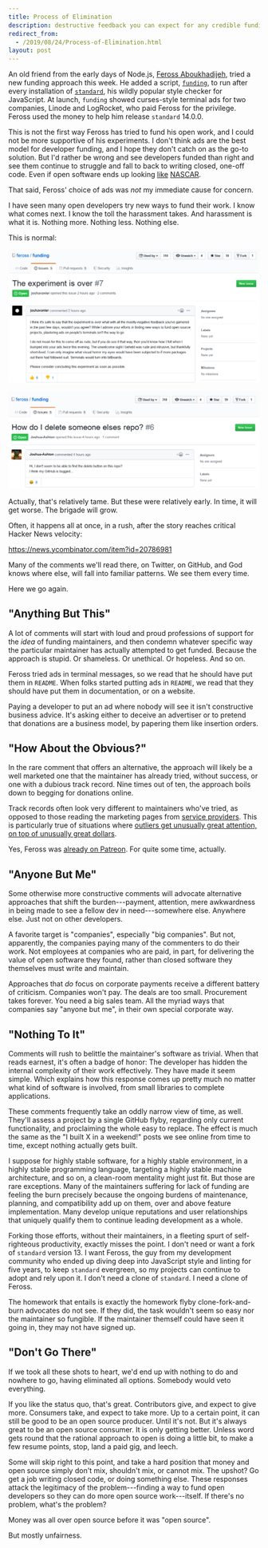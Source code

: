 ```yaml
---
title: Process of Elimination
description: destructive feedback you can expect for any credible funding idea
redirect_from:
  - /2019/08/24/Process-of-Elimination.html
layout: post
---
```


An old friend from the early days of Node.js, [Feross Aboukhadijeh](https://feross.org), tried a new funding approach this week.  He added a script, [`funding`](https://www.npmjs.com/package/funding), to run after every installation of [`standard`](https://www.npmjs.com/package/standard), his wildly popular style checker for JavaScript.  At launch, `funding` showed curses-style terminal ads for two companies, Linode and LogRocket, who paid Feross for the privilege.  Feross used the money to help him release `standard` 14.0.0.

This is not the first way Feross has tried to fund his open work, and I could not be more supportive of his experiments.  I don't think ads are the best model for developer funding, and I hope they don't catch on as the go-to solution.  But I'd rather be wrong and see developers funded than right and see them continue to struggle and fall to back to writing closed, one-off code.  Even if open software ends up looking [like](https://en.wikipedia.org/wiki/File:JimmieJohnsonAugust2007.jpg) [NASCAR](https://commons.wikimedia.org/wiki/File:NASCAR_practice.jpg).

That said, Feross' choice of ads was _not_ my immediate cause for concern.

I have seen many open developers try new ways to fund their work.  I know what comes next.  I know the toll the harassment takes.  And harassment is what it is.  Nothing more.  Nothing less.  Nothing else.

This is normal:

<a class="noglyph" href="/images/experiment-over.png"><img alt='"The experiment is over"' src="/images/experiment-over.png"></a>

<a class="noglyph" href="/images/delete-repo.png"><img alt='"How do I delete someone elses repo?"' src="/images/delete-repo.png"></a>

Actually, that's relatively tame.  But these were relatively early.  In time, it will get worse.  The brigade will grow.

Often, it happens all at once, in a rush, after the story reaches critical Hacker News velocity:

<https://news.ycombinator.com/item?id=20786981>

Many of the comments we'll read there, on Twitter, on GitHub, and God knows where else, will fall into familiar patterns.  We see them every time.

Here we go again.

## "Anything But This"

A lot of comments will start with loud and proud professions of support for the _idea_ of funding maintainers, and then condemn whatever specific way the particular maintainer has actually attempted to get funded.  Because the approach is stupid.  Or shameless.  Or unethical.  Or hopeless.  And so on.

Feross tried ads in terminal messages, so we read that he should have put them in `README`.  When folks started putting ads in `README`, we read that they should have put them in documentation, or on a website.

Paying a developer to put an ad where nobody will see it isn't constructive business advice.  It's asking either to deceive an advertiser or to pretend that donations are a business model, by papering them like insertion orders.

## "How About the Obvious?"

In the rare comment that offers an alternative, the approach will likely be a well marketed one that the maintainer has already tried, without success, or one with a dubious track record.  Nine times out of ten, the approach boils down to begging for donations online.

Track records often look very different to maintainers who've tried, as opposed to those reading the marketing pages from [service providers](https://blog.licensezero.com/2019/03/16/sustainability-as-a-service.html).  This is particularly true of situations where [outliers get unusually great attention, on top of unusually great dollars](https://reference.kemitchell.com/top-donations-developers.html).

Yes, Feross was [already on Patreon](https://patreon.com/feross).  For quite some time, actually.

## "Anyone But Me"

Some otherwise more constructive comments will advocate alternative approaches that shift the burden---payment, attention, mere awkwardness in being made to see a fellow dev in need---somewhere else.  Anywhere else.  Just not on other developers.

A favorite target is "companies", especially "big companies".  But not, apparently, the companies paying many of the commenters to do their work.  Not employees at companies who are paid, in part, for delivering the value of open software they found, rather than closed software they themselves must write and maintain.

Approaches that _do_ focus on corporate payments receive a different battery of criticism.  Companies won't pay.  The deals are too small.  Procurement takes forever.  You need a big sales team.  All the myriad ways that companies say "anyone but me", in their own special corporate way.

## "Nothing To It"

Comments will rush to belittle the maintainer's software as trivial.  When that reads earnest, it's often a badge of honor:  The developer has hidden the internal complexity of their work effectively.  They have made it seem simple.  Which explains how this response comes up pretty much no matter what kind of software is involved, from small libraries to complete applications.

These comments frequently take an oddly narrow view of time, as well.  They'll assess a project by a single GitHub flyby, regarding only current functionality, and proclaiming the whole easy to replace.  The effect is much the same as the "I built X in a weekend!" posts we see online from time to time, except nothing actually gets built.

I suppose for highly stable software, for a highly stable environment, in a highly stable programming language, targeting a highly stable machine architecture, and so on, a clean-room mentality might just fit.  But those are rare exceptions.  Many of the maintainers suffering for lack of funding are feeling the burn precisely because the ongoing burdens of maintenance, planning, and compatibility add up on them, over and above feature implementation.  Many develop unique reputations and user relationships that uniquely qualify them to continue leading development as a whole.

Forking those efforts, without their maintainers, in a fleeting spurt of self-righteous productivity, exactly misses the point.  I don't need or want a fork of `standard` version 13.  I want Feross, the guy from my development community who ended up diving deep into JavaScript style and linting for five years, to keep `standard` evergreen, so my projects can continue to adopt and rely upon it.  I don't need a clone of `standard`.  I need a clone of Feross.

The homework that entails is exactly the homework flyby clone-fork-and-burn advocates do not see.  If they did, the task wouldn't seem so easy nor the maintainer so fungible.  If the maintainer themself could have seen it going in, they may not have signed up.

## "Don't Go There"

If we took all these shots to heart, we'd end up with nothing to do and nowhere to go, having eliminated all options.  Somebody would veto everything.

If you like the status quo, that's great.  Contributors give, and expect to give more.  Consumers take, and expect to take more.  Up to a certain point, it can still be good to be an open source producer.  Until it's not.  But it's always great to be an open source consumer.  It is only getting better.  Unless word gets round that the rational approach to open is doing a little bit, to make a few resume points, stop, land a paid gig, and leech.

Some will skip right to this point, and take a hard position that money and open source simply don't mix, shouldn't mix, or cannot mix.  The upshot?  Go get a job writing closed code, or doing something else.  These responses attack the legitimacy of the problem---finding a way to fund open developers so they can do more open source work---itself.  If there's no problem, what's the problem?

Money was all over open source before it was "open source".

But mostly unfairness.
